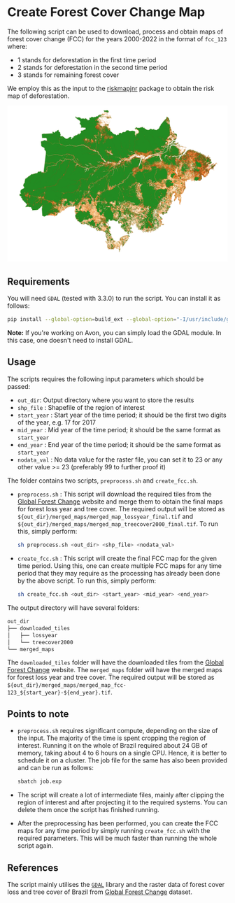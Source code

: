 # Create Forest Cover Change Map

The following script can be used to download, process and obtain maps of forest cover change (FCC) for the years 2000-2022 in the format of `fcc_123` where:
 - 1 stands for deforestation in the first time period
 - 2 stands for deforestation in the second time period
 - 3 stands for remaining forest cover

We employ this as the input to the [riskmapjnr](https://github.com/ghislainv/riskmapjnr) package to obtain the risk map of deforestation. 

![image info](./assets/fcc123.png)

## Requirements

You will need `GDAL` (tested with 3.3.0) to run the script. You can install it as follows:

```bash
pip install --global-option=build_ext --global-option="-I/usr/include/gdal" gdal==$(gdal-config --version)
```

**Note:** If you're working on Avon, you can simply load the GDAL module. In this case, one doesn't need to install GDAL.

## Usage

The scripts requires the following input parameters which should be passed:
- `out_dir`: Output directory where you want to store the results
- `shp_file` : Shapefile of the region of interest
- `start_year` : Start year of the time period; it should be the first two digits of the year, e.g. 17 for 2017
- `mid_year` : Mid year of the time period; it should be the same format as `start_year`
- `end_year` : End year of the time period; it should be the same format as `start_year`
- `nodata_val` : No data value for the raster file, you can set it to 23 or any other value >= 23 (preferably 99 to further proof it)

The folder contains two scripts, `preprocess.sh` and `create_fcc.sh`. 

- `preprocess.sh` : This script will download the required tiles from the [Global Forest Change](https://storage.googleapis.com/earthenginepartners-hansen/GFC-2022-v1.10/download.html) website and merge them to obtain the final maps for forest loss year and tree cover. The required output will be stored as `${out_dir}/merged_maps/merged_map_lossyear_final.tif` and `${out_dir}/merged_maps/merged_map_treecover2000_final.tif`. To run this, simply perform:

  ```bash
  sh preprocess.sh <out_dir> <shp_file> <nodata_val>
  ```

- `create_fcc.sh` : This script will create the final FCC map for the given time period. Using this, one can create multiple FCC maps for any time period that they may require as the processing has already been done by the above script. To run this, simply perform:

  ```bash
  sh create_fcc.sh <out_dir> <start_year> <mid_year> <end_year>
  ```

The output directory will have several folders:

```
out_dir
├── downloaded_tiles
│   ├── lossyear
│   └── treecover2000
└── merged_maps
```

The `downloaded_tiles` folder will have the downloaded tiles from the [Global Forest Change](https://storage.googleapis.com/earthenginepartners-hansen/GFC-2022-v1.10/download.html) website. The `merged_maps` folder will have the merged maps for forest loss year and tree cover. The required output will be stored as 
`${out_dir}/merged_maps/merged_map_fcc-123_${start_year}-${end_year}.tif`.

## Points to note

- `preprocess.sh` requires significant compute, depending on the size of the input. The majority of the time is spent cropping the region of interest. Running it on the whole of Brazil required about 24 GB of memory, taking about 4 to 6 hours on a single CPU. Hence, it is better to schedule it on a cluster. The job file for the same has also been provided and can be run as follows:

  ```bash
  sbatch job.exp
  ```
- The script will create a lot of intermediate files, mainly after clipping the region of interest and after projecting it to the required systems. You can delete them once the script has finished running.
- After the preprocessing has been performed, you can create the FCC maps for any time period by simply running `create_fcc.sh` with the required parameters. This will be much faster than running the whole script again.

## References

The script mainly utilises the [`GDAL`](https://gdal.org/) library and the raster data of forest cover loss and tree cover of Brazil from [Global Forest Change](https://storage.googleapis.com/earthenginepartners-hansen/GFC-2022-v1.10/download.html) dataset.
